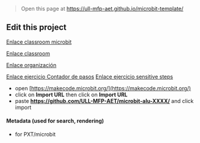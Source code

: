 
> Open this page at <https://ull-mfp-aet.github.io/microbit-template/>

## Edit this project

[Enlace classroom microbit](https://classroom.github.com/classrooms/149103980-ull-mfp-aet-2324-alu0100773231/assignments/microbit-paola)

[Enlace classroom](https://classroom.github.com/classrooms) 

[Enlace organización](https://github.com/ull-mfp-aet-2324-alu0100773231)

[Enlace ejercicio Contador de pasos](https://github.com/ULL-MFP-AET-2324/microbit-paola-gonzalez-colli-0100773231/tree/Sensitive-Step-Counter)
[Enlace ejercicio sensitive steps](https://github.com/ULL-MFP-AET-2324/microbit-paola-gonzalez-colli-0100773231/tree/Sensitive-Step-Counter)


* open [https://makecode.microbit.org/](https://makecode.microbit.org/)
* click on **Import URL** then click on **Import URL**
* paste **https://github.com/ULL-MFP-AET/microbit-alu-XXXX/** and click import

#### Metadata (used for search, rendering)

* for PXT/microbit


<script src="https://makecode.com/gh-pages-embed.js">
</script>
<script>makeCodeRender("{{ site.makecode.home_url }}", "{{ site.github.owner_name }}/{{ site.github.repository_name }}");
</script>
